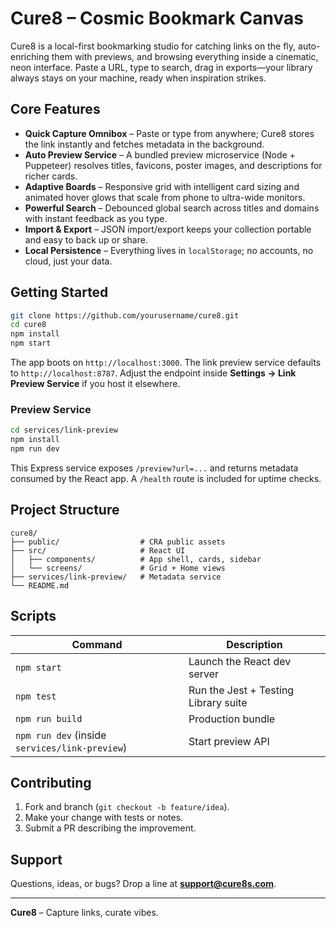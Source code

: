 # Cure8 – Cosmic Bookmark Canvas

Cure8 is a local-first bookmarking studio for catching links on the fly, auto-enriching them with previews, and browsing everything inside a cinematic, neon interface. Paste a URL, type to search, drag in exports—your library always stays on your machine, ready when inspiration strikes.

## Core Features

- **Quick Capture Omnibox** – Paste or type from anywhere; Cure8 stores the link instantly and fetches metadata in the background.
- **Auto Preview Service** – A bundled preview microservice (Node + Puppeteer) resolves titles, favicons, poster images, and descriptions for richer cards.
- **Adaptive Boards** – Responsive grid with intelligent card sizing and animated hover glows that scale from phone to ultra-wide monitors.
- **Powerful Search** – Debounced global search across titles and domains with instant feedback as you type.
- **Import & Export** – JSON import/export keeps your collection portable and easy to back up or share.
- **Local Persistence** – Everything lives in `localStorage`; no accounts, no cloud, just your data.

## Getting Started

```bash
git clone https://github.com/yourusername/cure8.git
cd cure8
npm install
npm start
```

The app boots on `http://localhost:3000`. The link preview service defaults to `http://localhost:8787`. Adjust the endpoint inside **Settings → Link Preview Service** if you host it elsewhere.

### Preview Service

```bash
cd services/link-preview
npm install
npm run dev
```

This Express service exposes `/preview?url=...` and returns metadata consumed by the React app. A `/health` route is included for uptime checks.

## Project Structure

```
cure8/
├── public/                  # CRA public assets
├── src/                     # React UI
│   ├── components/          # App shell, cards, sidebar
│   └── screens/             # Grid + Home views
├── services/link-preview/   # Metadata service
└── README.md
```

## Scripts

| Command | Description |
|---------|-------------|
| `npm start` | Launch the React dev server |
| `npm test` | Run the Jest + Testing Library suite |
| `npm run build` | Production bundle |
| `npm run dev` (inside `services/link-preview`) | Start preview API |

## Contributing

1. Fork and branch (`git checkout -b feature/idea`).
2. Make your change with tests or notes.
3. Submit a PR describing the improvement.

## Support

Questions, ideas, or bugs? Drop a line at **support@cure8s.com**.

---

**Cure8** – Capture links, curate vibes.
